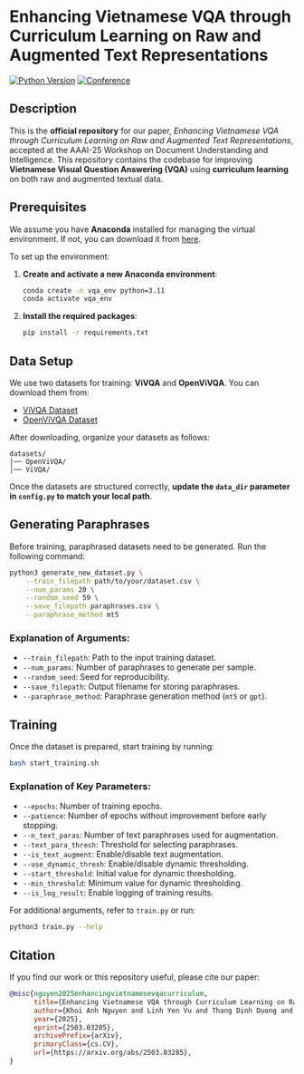 # Enhancing Vietnamese VQA through Curriculum Learning on Raw and Augmented Text Representations

[![Python Version](https://img.shields.io/badge/Python-3.11-blue.svg)](https://www.python.org/downloads/release/python-3110/)
[![Conference](https://img.shields.io/badge/AAAI--25%20Workshop-DUI-green)](https://aaai.org/Conferences/AAAI-25/)

## Description

This is the **official repository** for our paper, *Enhancing Vietnamese VQA through Curriculum Learning on Raw and Augmented Text Representations*, accepted at the AAAI-25 Workshop on Document Understanding and Intelligence. This repository contains the codebase for improving **Vietnamese Visual Question Answering (VQA)** using **curriculum learning** on both raw and augmented textual data.

## Prerequisites

We assume you have **Anaconda** installed for managing the virtual environment. If not, you can download it from [here](https://www.anaconda.com/products/distribution).

To set up the environment:

1. **Create and activate a new Anaconda environment**:

   ```bash
   conda create -n vqa_env python=3.11
   conda activate vqa_env
   ```

2. **Install the required packages**:

   ```bash
   pip install -r requirements.txt
   ```

## Data Setup

We use two datasets for training: **ViVQA** and **OpenViVQA**. You can download them from:

- [ViVQA Dataset](https://huggingface.co/datasets/SEACrowd/vivqa)
- [OpenViVQA Dataset](https://huggingface.co/datasets/uitnlp/OpenViVQA-dataset)

After downloading, organize your datasets as follows:

```
datasets/
│── OpenViVQA/
│── ViVQA/
```

Once the datasets are structured correctly, **update the `data_dir` parameter in `config.py` to match your local path**.

## Generating Paraphrases

Before training, paraphrased datasets need to be generated. Run the following command:

```bash
python3 generate_new_dataset.py \
    --train_filepath path/to/your/dataset.csv \
    --num_params 20 \
    --random_seed 59 \
    --save_filepath paraphrases.csv \
    --paraphrase_method mt5
```

### Explanation of Arguments:
- `--train_filepath`: Path to the input training dataset.
- `--num_params`: Number of paraphrases to generate per sample.
- `--random_seed`: Seed for reproducibility.
- `--save_filepath`: Output filename for storing paraphrases.
- `--paraphrase_method`: Paraphrase generation method (`mt5` or `gpt`).

## Training

Once the dataset is prepared, start training by running:

```bash
bash start_training.sh
```

### Explanation of Key Parameters:
- `--epochs`: Number of training epochs.
- `--patience`: Number of epochs without improvement before early stopping.
- `--n_text_paras`: Number of text paraphrases used for augmentation.
- `--text_para_thresh`: Threshold for selecting paraphrases.
- `--is_text_augment`: Enable/disable text augmentation.
- `--use_dynamic_thresh`: Enable/disable dynamic thresholding.
- `--start_threshold`: Initial value for dynamic thresholding.
- `--min_threshold`: Minimum value for dynamic thresholding.
- `--is_log_result`: Enable logging of training results.

For additional arguments, refer to `train.py` or run:

```bash
python3 train.py --help
```

## Citation

If you find our work or this repository useful, please cite our paper:

```bibtex
@misc{nguyen2025enhancingvietnamesevqacurriculum,
      title={Enhancing Vietnamese VQA through Curriculum Learning on Raw and Augmented Text Representations},
      author={Khoi Anh Nguyen and Linh Yen Vu and Thang Dinh Duong and Thuan Nguyen Duong and Huy Thanh Nguyen and Vinh Quang Dinh},
      year={2025},
      eprint={2503.03285},
      archivePrefix={arXiv},
      primaryClass={cs.CV},
      url={https://arxiv.org/abs/2503.03285},
}
```